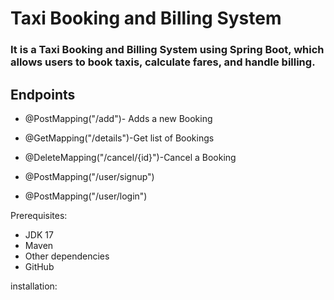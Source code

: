 # Taxi Booking and Billing System

### It is a Taxi Booking and Billing System using Spring Boot, which allows users to book taxis, calculate fares, and handle billing.

## Endpoints

- @PostMapping("/add")- Adds a new Booking
- @GetMapping("/details")-Get list of Bookings
- @DeleteMapping("/cancel/{id}")-Cancel a Booking

- @PostMapping("/user/signup")
- @PostMapping("/user/login")


Prerequisites:

- JDK 17
- Maven
- Other dependencies
- GitHub

installation:
````
